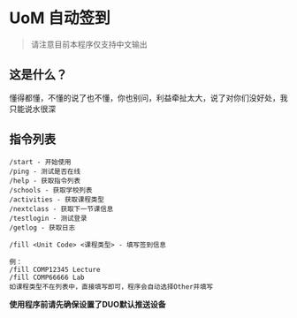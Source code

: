 # UoM 自动签到
> 请注意目前本程序仅支持中文输出

## 这是什么？
懂得都懂，不懂的说了也不懂，你也别问，利益牵扯太大，说了对你们没好处，我只能说水很深

## 指令列表

```
/start - 开始使用
/ping - 测试是否在线
/help - 获取指令列表
/schools - 获取学校列表
/activities - 获取课程类型
/nextclass - 获取下一节课信息
/testlogin - 测试登录
/getlog - 获取日志

/fill <Unit Code> <课程类型> - 填写签到信息

例： 
/fill COMP12345 Lecture
/fill COMP66666 Lab
如课程类型不在列表中，直接填写即可，程序会自动选择Other并填写
```

**使用程序前请先确保设置了DUO默认推送设备**

